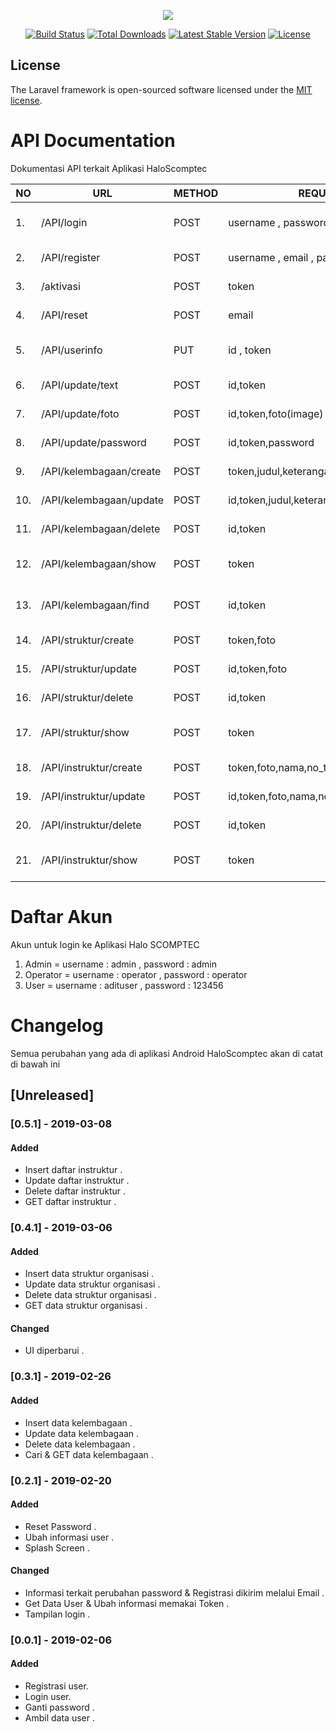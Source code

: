 <p align="center"><img src="https://laravel.com/assets/img/components/logo-laravel.svg"></p>

<p align="center">
<a href="https://travis-ci.org/laravel/framework"><img src="https://travis-ci.org/laravel/framework.svg" alt="Build Status"></a>
<a href="https://packagist.org/packages/laravel/framework"><img src="https://poser.pugx.org/laravel/framework/d/total.svg" alt="Total Downloads"></a>
<a href="https://packagist.org/packages/laravel/framework"><img src="https://poser.pugx.org/laravel/framework/v/stable.svg" alt="Latest Stable Version"></a>
<a href="https://packagist.org/packages/laravel/framework"><img src="https://poser.pugx.org/laravel/framework/license.svg" alt="License"></a>
</p>


## License

The Laravel framework is open-sourced software licensed under the [MIT license](https://opensource.org/licenses/MIT).


# API Documentation

Dokumentasi API terkait Aplikasi HaloScomptec

| NO | URL | METHOD | REQUEST | RESPONSE |
|----|-----|--------|---------|----------|
|1.  | /API/login | POST | username , password | kode , pesan , data |
|2.  | /API/register | POST | username , email , password , nama | kode , pesan |
|3.  | /aktivasi | POST | token | kode , pesan |
|4.  | /API/reset | POST | email | kode , pesan |
|5.  | /API/userinfo | PUT | id , token | kode , pesan , data |
|6.  | /API/update/text | POST | id,token | kode , pesan |
|7.  | /API/update/foto | POST | id,token,foto(image) | kode , pesan |
|8.  | /API/update/password | POST | id,token,password | kode , pesan |
|9.  | /API/kelembagaan/create | POST | token,judul,keterangan | kode , pesan |
|10. | /API/kelembagaan/update | POST | id,token,judul,keterangan | kode , pesan |
|11. | /API/kelembagaan/delete | POST | id,token | kode , pesan |
|12. | /API/kelembagaan/show | POST | token | kode , pesan , data |
|13. | /API/kelembagaan/find | POST | id,token | kode , pesan , data|
|14. | /API/struktur/create | POST | token,foto | kode , pesan |
|15. | /API/struktur/update | POST | id,token,foto | kode , pesan |
|16. | /API/struktur/delete | POST | id,token | kode , pesan |
|17. | /API/struktur/show | POST | token | kode , pesan , data |
|18. | /API/instruktur/create | POST | token,foto,nama,no_telepon,deskripsi | kode , pesan |
|19. | /API/instruktur/update | POST | id,token,foto,nama,no_telepon,deskripsi | kode , pesan |
|20. | /API/instruktur/delete | POST | id,token | kode , pesan |
|21. | /API/instruktur/show | POST | token | kode , pesan , data |

# Daftar Akun
Akun untuk login ke Aplikasi Halo SCOMPTEC
1. Admin = username : admin , password : admin
2. Operator = username : operator , password : operator
3. User = username : adituser , password : 123456

# Changelog
Semua perubahan yang ada di aplikasi Android HaloScomptec akan di catat di bawah ini

## [Unreleased]

### [0.5.1] - 2019-03-08
#### Added
- Insert daftar instruktur .
- Update daftar instruktur .
- Delete daftar instruktur .
- GET daftar instruktur .

### [0.4.1] - 2019-03-06
#### Added
- Insert data struktur organisasi .
- Update data struktur organisasi .
- Delete data struktur organisasi .
- GET data struktur organisasi .

#### Changed
- UI diperbarui .

### [0.3.1] - 2019-02-26
#### Added
- Insert data kelembagaan .
- Update data kelembagaan .
- Delete data kelembagaan .
- Cari & GET data kelembagaan .

### [0.2.1] - 2019-02-20
#### Added
- Reset Password .
- Ubah informasi user .
- Splash Screen .

#### Changed
- Informasi terkait perubahan password & Registrasi dikirim melalui Email .
- Get Data User & Ubah informasi memakai Token .
- Tampilan login .

### [0.0.1] - 2019-02-06
#### Added
- Registrasi user.
- Login user.
- Ganti password .
- Ambil data user .
